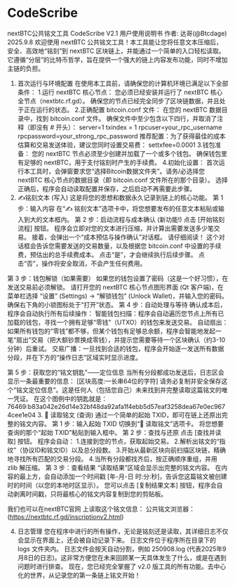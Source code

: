 # CodeScribe
nextBTC公共铭文工具
CodeScribe V2.1
用户使用说明书
作者: 达哥(@Btcdage)
2025.9.8
欢迎使用 nextBTC 公共铭文工具！本工具能让您将任意文本压缩后，安全、高效地“铭刻”到 nextBTC 区块链上，并能通过一个简单的入口轻松读取。它遵循“分层”的比特币哲学，旨在提供一个强大的链上内容发布功能，同时不增加主链的负担。 
1. 首次运行与环境配置
在使用本工具前，请确保您的计算机环境已满足以下全部条件：
1.运行 nextBTC 核心节点：
您必须已经安装并运行了 nextBTC 核心全节点（nextbtc.rf.gd）。
确保您的节点已经完全同步了区块链数据，并且处于正在运行的状态。
2.正确配置 bitcoin.conf 文件：
在您的 nextBTC 数据目录中，找到 bitcoin.conf 文件。
确保文件中至少包含以下四行，并取消了注释（即没有 # 开头）：
server=1
txindex = 1
rpcuser=your_rpc_username
rpcpassword=your_strong_rpc_password
推荐配置：为了获得最佳的成本估算和交易发送体验，建议您同时设置交易费：
settxfee=0.0001 
3.钱包准备：
您的 nextBTC 节点必须至少创建并加载了一个或多个钱包。
确保钱包里有足够的 nextBTC，用于支付铭刻时产生的手续费。
4.初始化设置：
首次运行本工具时，会弹窗要求您“选择Bitcoin数据文件夹”。请务/必选择您 nextBTC 核心节点的数据目录（即 bitcoin.conf 文件所在的那个目录）。
选择正确后，程序会自动读取配置并保存，之后启动不再需要此步骤。
2. ✍铭刻文本 (写入)
这是将您的思想和数据永久记录到链上的核心功能。
第 1 步：输入内容
在“✍️ 铭刻文本”选项卡中，将您想要发布的任意文本粘贴或输入到大的文本框内。
第 2 步：启动流程与成本确认 (新功能!)
点击 [开始铭刻流程] 按钮。
程序会立即对您的文本进行压缩，并计算出需要发送多少笔交易。
接着，会弹出一个“成本预估与操作确认”对话框。
请仔细阅读！ 这个对话框会告诉您需要发送的交易数量，以及根据您 bitcoin.conf 中设置的手续费，预估出的总手续费成本。
点击“是”，才会继续执行后续步骤。
点击“否”，操作将安全取消，不会产生任何费用。

 
 
第 3 步：钱包解锁（如果需要）
如果您的钱包设置了密码（这是一个好习惯），在发送交易前必须解锁。
请打开您的 nextBTC 核心节点图形界面 (Qt 客户端)，在菜单栏选择 “设置” (Settings) -> “解锁钱包” (Unlock Wallet)，并输入您的密码。确保右下角的小锁图标处于“打开”状态。
第 4 步：自动处理与等待
确认成本后，程序会自动执行所有后续操作：
智能钱包扫描：程序会自动遍历您节点上所有已加载的钱包，寻找一个拥有足够“零钱”（UTXO）的钱包来发送交易。
自动扇出：如果所有钱包的“零钱”都不够，但某个钱包有足够总余额，程序会智能地发起一笔“扇出”交易（把大额钞票换成零钱），并提示您需要等待一个区块确认（约3-10分钟）后重试。
交易广播：一旦找到合适的钱包，程序会开始逐一发送所有数据分段，并在下方的“操作日志”区域实时显示进度。
 
第 5 步：获取您的“铭文钥匙”——定位信息
当所有分段都成功发送后，日志区会显示一条最重要的信息：
 [区块高度:一长串64位的字符] 
请务必复制并安全保存这个“铭文定位信息”。这是任何人（包括您自己）未来找到并完整读取这篇铭文的唯一凭证。
在这个图例中的钥匙就是：
76469:b83a042e26d14e32bf48da92afa1f4ebb5d57eaf3258dea67e0ec9674cee1e04
3. 📖 读取铭文 (查询)
通过一个简单的起始 TXID，即可在链上还原出完整的铭文内容。
第 1 步：输入起始 TXID
切换到“📖 读取铭文”选项卡。
将您想要查询的那个“起始 TXID”粘贴到输入框中。
第 2 步：查找与还原
点击 [查找并读取] 按钮。
程序会自动：
1.连接到您的节点，获取起始交易。
2.解析出铭文的“指纹”（协议ID和铭文ID）以及总分段数。
3.开始从最新区块向前扫描区块链，精确地寻找所有匹配的交易分段。
4.当所有分段都找齐后，按正确顺序重组，并用 zlib 解压缩。
第 3 步：查看结果
“读取结果”区域会显示出完整的铭文内容。
在内容的最上方，会自动添加一个时间戳 [年-月-日 时:分:秒]，告诉您这篇铭文被创建时的时间（以您的本地时区显示）。
您可以点击 [复制结果文本] 按钮，程序会自动剥离时间戳，只将最核心的铭文内容复制到您的剪贴板。
 
我们也可以在nextBTC官网 上读取这个铭文信息：
公共铭文浏览器： (https://nextbtc.rf.gd/inscriptionv2.html)
 
4. 日志管理
您在程序中进行的所有操作，无论是铭刻还是读取，其详细日志不仅会显示在界面上，还会被自动记录下来。
日志文件位于程序所在目录下的 logs 文件夹内。
日志文件会按天自动分割，例如 250908.log (代表2025年9月8日的日志)。这非常方便您在未来回顾某一天具体发生了什么，或是在遇到问题时进行排查。
现在，您已经完全掌握了 v2.0 版工具的所有功能。去中心化的世界，从记录您的第一条链上铭文开始！
